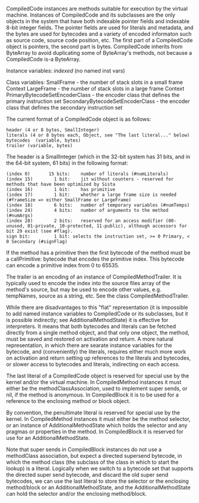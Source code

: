 CompiledCode instances are methods suitable for execution by the virtual machine.  Instances of CompiledCode and its subclasses are the only objects in the system that have both indexable pointer fields and indexable 8-bit integer fields.  The pointer fields are used for literals and metadata, and the bytes are used for bytecodes and a variety of encoded informaton such as source code, source code position, etc.  The first part of a CompiledCode object is pointers, the second part is bytes.  CompiledCode inherits from ByteArray to avoid duplicating some of ByteArray's methods, not because a CompiledCode is-a ByteArray.

Instance variables: *indexed* (no named inst vars)

Class variables:
SmallFrame								- the number of stack slots in a small frame Context
LargeFrame							- the number of stack slots in a large frame Context
PrimaryBytecodeSetEncoderClass		- the encoder class that defines the primary instruction set
SecondaryBytecodeSetEncoderClass	- the encoder class that defines the secondary instruction set

The current format of a CompiledCode object is as follows:

	header (4 or 8 bytes, SmallInteger)
	literals (4 or 8 bytes each, Object, see "The last literal..." below)
	bytecodes  (variable, bytes)
	trailer (variable, bytes)

The header is a SmallInteger (which in the 32-bit system has 31 bits, and in the 64-bit system, 61 bits) in the following format:

	(index 0)		15 bits:	number of literals (#numLiterals)
	(index 15)		  1 bit:	jit without counters - reserved for methods that have been optimized by Sista
	(index 16)		  1 bit:	has primitive
	(index 17)		  1 bit:	whether a large frame size is needed (#frameSize => either SmallFrame or LargeFrame)
	(index 18)		  6 bits:	number of temporary variables (#numTemps)
	(index 24)		  4 bits:	number of arguments to the method (#numArgs)
	(index 28)		  2 bits:	reserved for an access modifier (00-unused, 01-private, 10-protected, 11-public), although accessors for bit 29 exist (see #flag).
	sign bit:		  1 bit: selects the instruction set, >= 0 Primary, < 0 Secondary (#signFlag)

If the method has a primitive then the first bytecode of the method must be a callPrimitive: bytecode that encodes the primitive index.  This bytecode can encode a primitive index from 0 to 65535.

The trailer is an encoding of an instance of CompiledMethodTrailer.  It is typically used to encode the index into the source files array of the method's source, but may be used to encode other values, e.g. tempNames, source as a string, etc.  See the class CompiledMethodTrailer.

While there are disadvantages to this "flat" representation (it is impossible to add named instance variables to CompiledCode or its subclasses, but it is possible indirectly; see AdditionalMethodState) it is effective for interpreters.  It means that both bytecodes and literals can be fetched directly from a single method object, and that only one object, the method, must be saved and restored on activation and return.  A more natural representation, in which there are searate instance variables for the bytecode, and (conveniently) the literals, requires either much more work on activation and return setting up references to the literals and bytecodes, or slower access to bytecodes and literals, indirecting on each access.

The last literal of a CompiledCode object is reserved for special use by the kernel and/or the virtual machine.  In CompiledMethod instances it must either be the methodClassAssociation, used to implement super sends, or nil, if the method is anonymous. In CompiledBlock it is to be used for a reference to the enclosing method or block object.

By convention, the penultimate literal is reserved for special use by the kernel. In CompiledMethod instances it must either be the method selector, or an instance of AdditionalMethodState which holds the selector and any pragmas or properties in the method.  In CompiledBlock it is reserved for use for an AdditionalMethodState.

Note that super sends in CompiledBlock instances do not use a methodClass association, but expect a directed supersend bytecode, in which the method class (the subclass of the class in which to start the lookup) is a literal.  Logically when we switch to a bytecode set that supports the directed super send bytecode, and discard the old super send bytecodes, we can use the last literal to store the selector or the enclosing method/block or an AdditionalMethodState, and the AdditionalMethodState can hold the selector and/or the enclosing method/block.